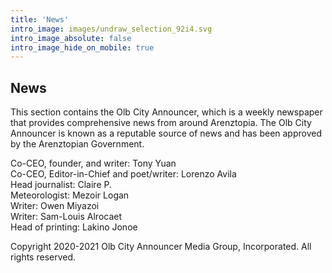 ```yaml
---
title: 'News'
intro_image: images/undraw_selection_92i4.svg
intro_image_absolute: false
intro_image_hide_on_mobile: true
---
```

## News

This section contains the Olb City Announcer, which is a weekly newspaper that provides comprehensive news from around Arenztopia. The Olb City Announcer is known as a reputable source of news and has been approved by the Arenztopian Government.

Co-CEO, founder, and writer: Tony Yuan    
Co-CEO, Editor-in-Chief and poet/writer: Lorenzo Avila    
Head journalist: Claire P.    
Meteorologist: Mezoir Logan    
Writer: Owen Miyazoi    
Writer: Sam-Louis Alrocaet    
Head of printing: Lakino Jonoe    

Copyright 2020-2021 Olb City Announcer Media Group, Incorporated. All rights reserved.     
